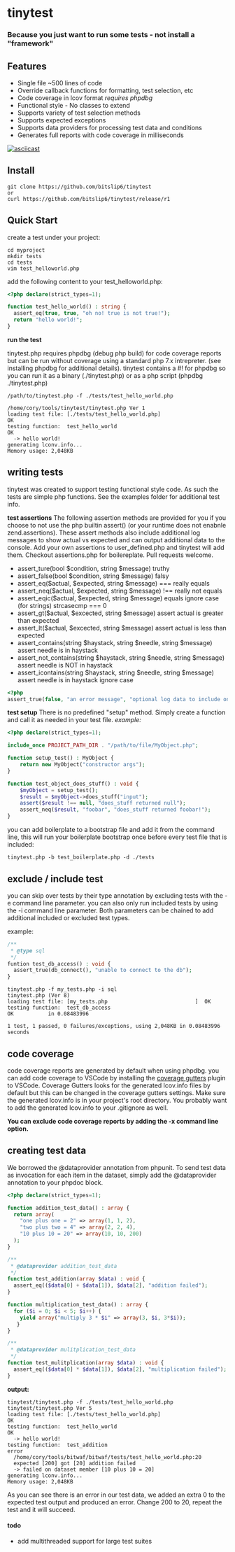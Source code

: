 # tinytest

### Because you just want to run some tests - not install a "framework"

## Features
* Single file ~500 lines of code
* Override callback functions for formatting, test selection, etc
* Code coverage in lcov format _requires phpdbg_
* Functional style - No classes to extend
* Supports variety of test selection methods
* Supports expected exceptions
* Supports data providers for processing test data and conditions
* Generates full reports with code coverage in milliseconds

[![asciicast](https://asciinema.org/a/pEnyZFEObOr2HWStjcM0SRtjb.svg)](https://asciinema.org/a/pEnyZFEObOr2HWStjcM0SRtjb)


## Install
```shell
git clone https://github.com/bitslip6/tinytest
or
curl https://github.com/bitslip6/tinytest/release/r1
```


## Quick Start
create a test under your project:
```shellsession
cd myproject
mkdir tests
cd tests
vim test_helloworld.php
```


add the following content to your test_helloworld.php:
```php
<?php declare(strict_types=1);

function test_hello_world() : string {
  assert_eq(true, true, "oh no! true is not true!");
  return "hello world!";
}
```


**run the test**

tinytest.php requires phpdbg (debug php build) for code coverage reports but can be run without coverage using a standard php 7.x intrepreter.  (see installing phpdbg for additional details). tinytest contains a #! for phpdbg so you can run it as a binary (./tinytest.php) or as a php script (phpdbg ./tinytest.php)

```ShellSession
/path/to/tinytest.php -f ./tests/test_hello_world.php

/home/cory/tools/tinytest/tinytest.php Ver 1
loading test file: [./tests/test_hello_world.php]                    OK
testing function:  test_hello_world                                  OK
  -> hello world!
generating lconv.info...
Memory usage: 2,048KB
```

## writing tests
tinytest was created to support testing functional style code.  As such the tests are simple php functions.
See the examples folder for additional test info.


**test assertions**
The following assertion methods are provided for you if you choose to not use the php builtin assert() (or your runtime does not enabnle zend.assertions).  These assert methods also include additional log messages to show actual vs expected and can output additional data to the console. Add your own assertions to user_defined.php and tinytest will add them.  Checkout assertions.php for boilereplate.  Pull requests welcome.

* assert_ture(bool $condition, string $message)  truthy
* assert_false(bool $condition, string $message) falsy
* assert_eq($actual, $expected, string $message) === really equals
* assert_neq($actual, $expected, string $message) !== really not equals
* assert_eqic($actual, $expected, string $message) equals ignore case (for strings) strcasecmp === 0
* assert_gt($actual, $excected, string $message) assert actual is greater than expected
* assert_lt($actual, $excected, string $message) assert actual is less than expected
* assert_contains(string $haystack, string $needle, string $message) assert needle is in haystack
* assert_not_contains(string $haystack, string $needle, string $message) assert needle is NOT in haystack
* assert_icontains(string $haystack, string $needle, string $message) assert needle is in haystack ignore case

```php
<?php
assert_true(false, "an error message", "optional log data to include on verbose output");
```

**test setup**
There is no predefined "setup" method.  Simply create a function and call it as needed in your test file.
_example:_
```php
<?php declare(strict_types=1);

include_once PROJECT_PATH_DIR . "/path/to/file/MyObject.php";

function setup_test() : MyObject {
    return new MyObject("constructor args");
}

function test_object_does_stuff() : void {
    $myObject = setup_test();
    $result = $myObject->does_stuff("input");
    assert($result !== null, "does_stuff returned null");
    assert_neq($result, "foobar", "does_stuff returned foobar!");
}
```

you can add boilerplate to a bootstrap file and add it from the command line, this will run your boilerplate bootstrap once before every test file that is included:
```shellsession
tinytest.php -b test_boilerplate.php -d ./tests
```

## exclude / include test
you can skip over tests by their type annotation by excluding tests with the -e command line parameter.
you can also only run included tests by using the -i command line parameter.  Both parameters can be chained to add
additional included or excluded test types.

example:
```php
/**
 * @type sql
 */
funtion test_db_access() : void {
  assert_true(db_connect(), "unable to connect to the db");
}
```

```shellsession
tinytest.php -f my_tests.php -i sql
tinytest.php (Ver 8)
loading test file: [my_tests.php                            ]  OK
testing function:  test_db_access                                    OK           in 0.08483996

1 test, 1 passed, 0 failures/exceptions, using 2,048KB in 0.08483996 seconds
```


## code coverage

code coverage reports are generated by default when using phpdbg.  you can add code coverage to VSCode by installing the [coverage gutters](https://marketplace.visualstudio.com/items?itemName=ryanluker.vscode-coverage-gutters) plugin to VSCode.  Coverage Gutters looks for the generated lcov.info files by default but this can be changed in the coverage gutters settings.  Make sure the generated lcov.info is in your project's root directory.  You probably want to add the generated lcov.info to your .gitignore as well.

__You can exclude code coverage reports by adding the -x command line option.__


## creating test data
We borrowed the @dataprovider annotation from phpunit.  To send test data as invocation for each item in the dataset, simply add the @dataprovider annotation to your phpdoc block.

```php
<?php declare(strict_types=1);

function addition_test_data() : array {
  return array(
    "one plus one = 2" => array(1, 1, 2),
    "two plus two = 4" => array(2, 2, 4),
    "10 plus 10 = 20" => array(10, 10, 200)
  );
}

/**
 * @dataprovider addition_test_data
 */
function test_addition(array $data) : void {
  assert_eq(($data[0] + $data[1]), $data[2], "addition failed");
}

function multiplication_test_data() : array {
  for ($i = 0; $i < 5; $i++) {
    yield array("multiply 3 * $i" => array(3, $i, 3*$i));
   }
}

/**
 * @dataprovider mulitplication_test_data
 */
function test_mulitplication(array $data) : void {
  assert_eq(($data[0] * $data[1]), $data[2], "multiplication failed");
}
```

**output:** 
```ShellSession
tinytest/tinytest.php -f ./tests/test_hello_world.php
tinytest/tinytest.php Ver 5
loading test file: [./tests/test_hello_world.php]                    OK
testing function:  test_hello_world                                  OK
  -> hello world!
testing function:  test_addition                                    error
  /home/cory/tools/bitwaf/bitwaf/tests/test_hello_world.php:20
  expected [200] got [20] addition failed
  -> failed on dataset member [10 plus 10 = 20]
generating lconv.info...
Memory usage: 2,048KB
```

As you can see there is an error in our test data, we added an extra 0 to the expected test output and produced an error.  Change 200 to 20, repeat the test and it will succeed.

#### todo
* add multithreaded support for large test suites

